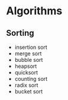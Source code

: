 # Algorithms

## Sorting
- insertion sort
- merge sort
- bubble sort
- heapsort
- quicksort
- counting sort
- radix sort
- bucket sort
